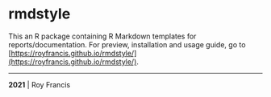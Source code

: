 # rmdstyle

This an R package containing R Markdown templates for reports/documentation. For preview, installation and usage guide, go to [https://royfrancis.github.io/rmdstyle/](https://royfrancis.github.io/rmdstyle/).

---

**2021** | Roy Francis

